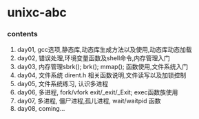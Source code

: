 unixc-abc
===

### contents
1. day01, gcc选项,静态库,动态库生成方法以及使用,动态库动态加载
2. day02, 错误处理,环境变量函数及shell命令,内存管理入门
3. day03, 内存管理sbrk(); brk(); mmap(); 函数使用,文件系统入门
4. day04, 文件系统 dirent.h 相关函数说明,文件读写以及加锁控制
5. day05, 文件系统练习, 认识多进程
6. day06, 多进程, fork/vfork exit/_exit/_Exit; exec函数族使用
7. day07, 多进程, 僵尸进程,孤儿进程, wait/waitpid 函数
8. day08, coming...
